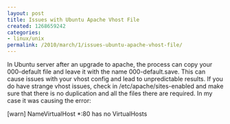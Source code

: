 ```yaml
---
layout: post
title: Issues with Ubuntu Apache Vhost File
created: 1268659242
categories:
- linux/unix
permalink: /2010/march/1/issues-ubuntu-apache-vhost-file/
---
```

<p>In Ubuntu server after an upgrade to apache, the process can copy your 000-default file and leave it with the name 000-default.save. This can cause issues with your vhost config and lead to unpredictable results. If you do have strange vhost issues, check in&nbsp;/etc/apache/sites-enabled and make sure that there is no duplication and all the files there are required. In my case it was causing the error:</p>
<p>[warn] NameVirtualHost *:80 has no VirtualHosts</p>
<p>&nbsp;</p>
